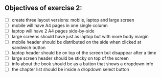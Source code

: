 ## Objectives of exercise 2:

- [ ] create three layout versions: mobile, laptop and large screen
- [ ] mobile will have A4 pages in one single column
- [ ] laptop will have 2 A4 pages side-by-side
- [ ] large screens should have just as laptop but with more body margin
- [ ] mobile header should be distributed on the side when clicked at sandwich button
- [ ] laptop header should be on top of the screen but disappear after a time
- [ ] large screen header should be sticky on top of the screen
- [ ] info about the book should be as a button that shows a dropdown info
- [ ] the chapter list should be inside a dropdown select button
